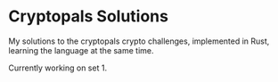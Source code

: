 # Cryptopals Solutions

My solutions to the cryptopals crypto challenges, implemented in Rust, learning the language at the same time.

Currently working on set 1.
